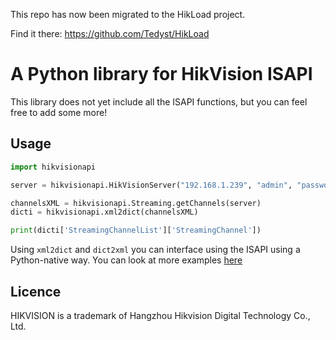 This repo has now been migrated to the HikLoad project.

Find it there: https://github.com/Tedyst/HikLoad


# A Python library for HikVision ISAPI

This library does not yet include all the ISAPI functions, but you can feel free to add some more!

## Usage

```python
import hikvisionapi

server = hikvisionapi.HikVisionServer("192.168.1.239", "admin", "password")

channelsXML = hikvisionapi.Streaming.getChannels(server)
dicti = hikvisionapi.xml2dict(channelsXML)

print(dicti['StreamingChannelList']['StreamingChannel'])
```

Using `xml2dict` and `dict2xml` you can interface using the ISAPI using a Python-native way. You can look at more examples [here](https://github.com/Tedyst/hikvisionapi/tree/master/examples)

## Licence

HIKVISION is a trademark of Hangzhou Hikvision Digital Technology Co., Ltd. 
